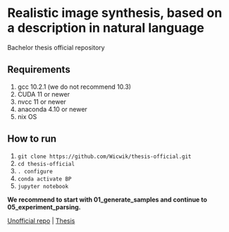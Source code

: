 # Realistic image synthesis, based on a description in natural language
Bachelor thesis official repository

## Requirements
1. gcc 10.2.1 (we do not recommend 10.3)
2. CUDA 11 or newer
3. nvcc 11 or newer
4. anaconda 4.10 or newer
5. nix OS

## How to run
1. `git clone https://github.com/Wicwik/thesis-official.git`
2. `cd thesis-official`
3. `. configure`
4. `conda activate BP`
5. `jupyter notebook`


**We recommend to start with 01_generate_samples and continue to 05_experiment_parsing.**

[Unofficial repo](https://github.com/Wicwik/BP) | [Thesis](https://drive.google.com/file/d/1GJntvgw4G8zzfyNVNv5g35w6JBXrmQ6c/view?usp=sharing)

